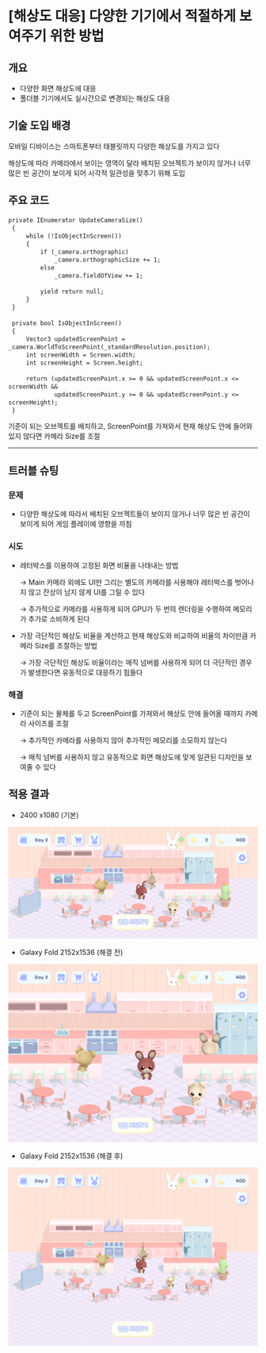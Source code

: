 # [해상도 대응] 다양한 기기에서 적절하게 보여주기 위한 방법

## 개요

- 다양한 화면 해상도에 대응
- 폴더블 기기에서도 실시간으로 변경되는 해상도 대응

## 기술 도입 배경

모바일 디바이스는 스마트폰부터 태블릿까지 다양한 해상도를 가지고 있다

해상도에 따라 카메라에서 보이는 영역이 달라 배치된 오브젝트가 보이지 않거나 너무 많은 빈 공간이 보이게 되어 시각적 일관성을 맞추기 위해 도입

## 주요 코드

```
private IEnumerator UpdateCameraSize()
 {
     while (!IsObjectInScreen())
     {
         if (_camera.orthographic)
             _camera.orthographicSize += 1;
         else
             _camera.fieldOfView += 1;

         yield return null;
     }
 }

 private bool IsObjectInScreen()
 {
     Vector3 updatedScreenPoint = _camera.WorldToScreenPoint(_standardResolution.position);
     int screenWidth = Screen.width;
     int screenHeight = Screen.height;

     return (updatedScreenPoint.x >= 0 && updatedScreenPoint.x <= screenWidth &&
             updatedScreenPoint.y >= 0 && updatedScreenPoint.y <= screenHeight);
 }
```

기준이 되는 오브젝트를 배치하고, ScreenPoint를 가져와서 현재 해상도 안에 들어와있지 않다면 카메라 Size를 조절

---

## 트러블 슈팅

### 문제

- 다양한 해상도에 따라서 배치된 오브젝트들이 보이지 않거나 너무 많은 빈 공간이 보이게 되어 게임 플레이에 영향을 끼침

### 시도

- 레터박스를 이용하여 고정된 화면 비율을 나태내는 방법
    
    → Main 카메라 외에도 UI만 그리는 별도의 카메라를 사용해야 레터박스를 벗어나지 않고 잔상이 남지 않게 UI를 그릴 수 있다
    
    → 추가적으로 카메라를 사용하게 되어 GPU가 두 번의 렌더링을 수행하여 메모리가 추가로 소비하게 된다
    
- 가장 극단적인 해상도 비율을 계산하고 현재 해상도와 비교하여 비율의 차이만큼 카메라 Size를 조절하는 방법
    
    → 가장 극단적인 해상도 비율이라는 매직 넘버를 사용하게 되어 더 극단적인 경우가 발생한다면 유동적으로 대응하기 힘들다
    

### 해결

- 기준이 되는 물체를 두고 ScreenPoint를 가져와서 해상도 안에 들어올 때까지 카메라 사이즈를 조절
    
    → 추가적인 카메라를 사용하지 않아 추가적인 메모리를 소모하지 않는다
    
    → 매직 넘버를 사용하지 않고 유동적으로 화면 해상도에 맞게 일관된 디자인을 보여줄 수 있다
    

## 적용 결과

- 2400 x1080 (기본)

![2400x1080.png](/Detail/10.ResolutionHanding/해상도%20대응/2400x1080.png)
- Galaxy Fold 2152x1536 (해결 전)

![2152x1536.png](/Detail/10.ResolutionHanding/해상도%20대응/2152x1536.png)

- Galaxy Fold 2152x1536 (해결 후)

![2152x1536 1.png](/Detail/10.ResolutionHanding/해상도%20대응/2152x1536_1.png)